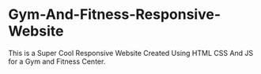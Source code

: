 # Gym-And-Fitness-Responsive-Website
This is a Super Cool Responsive Website Created Using HTML CSS And JS for a Gym and Fitness Center.
